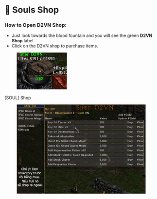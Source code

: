 # 🏪 Souls Shop

### How to Open D2VN Shop:

* Just look towards the blood fountain and you will see the green **D2VN Shop** label
* Click on the D2VN shop to purchase items.

<figure><img src="../../.gitbook/assets/image (5) (1).png" alt=""><figcaption></figcaption></figure>

\[SOUL] Shop

<figure><img src="../../.gitbook/assets/image (4) (1).png" alt=""><figcaption></figcaption></figure>